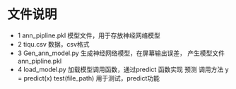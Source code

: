 # 文件说明
* 1 ann_pipline.pkl 
模型文件，用于存放神经网络模型
* 2 tiqu.csv 数据，csv格式
* 3 Gen_ann_model.py 生成神经网络模型，在屏幕输出误差，
产生模型文件ann_pipline.pkl 
* 4 load_model.py 加载模型调用函数，通过predict 函数实现 预测
调用方法 y = predict(x)
test(file_path) 用于测试，predict功能